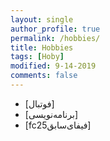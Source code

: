 ```yaml
---
layout: single
author_profile: true
permalink: /hobbies/
title: Hobbies
tags: [Hoby]
modified: 9-14-2019
comments: false
---
```



* [فوتبال]
* [برنامه‌نویسی]
* [fc25فیفای‌سابق]


